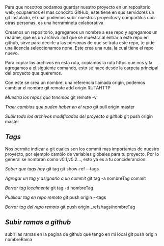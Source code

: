 Para que nosotros podamos guardar nuestro proyecto en un repositorio web, ocupaemos el mas conocito GitHub, este tiene en sus servidores un git instalado, el cual podemos subir nuestros proyectos y compartilos con otras personas, es una herramineta colaborativa.

Creamos un repositorio, agregamos un nombre a ese repo y agregamos un readme, que es un archivo .md que se muestra al entrar a este repo en github, sirve para decirle a las personas de que se trata este repo, te pide una licencia seleccionamos none. Este crea una ruta, la cual tiene el repo nuevo.

Para copiar los archivos en esta ruta, copiamos la ruta https que nos y la agregamos a el siguiente comando, esto se hace desde la carpeta principal del proyecto que queremos.

Con este se crea un nombre, una referencia llamada origin, podemos cambiar el nombre
git remote add origin RUTAHTTP

_Muestra los repos que tenemos_
git remote -v

_Traer cambios que puden haber en el repo_
git pull origin master

_Subir todo los archivos modificados del proyecto a github_
git push origin master

_Tags_
------
Nos permite indicar a git cuales son los commit mas importantes de nuestro proyecto, por ejemplo cambio de variables globales para tu proyecto.
Por lo general se nombran como v0.1,v0.2..., esto ya es a tu conciderancion.

_Saber que tags hay_
git tag
git show-ref --tags

_Agregar un tag y asignarlo a un commit_
git tag -a nombreTag commit

_Borrar tag localmente_
git tag -d nombreTag

_Publicar tag en repo remoto_
git push origin --tags

_Borrar tag del repo remoto_
git push origin _refs/tags/nombreTag

_Subir ramas a github_
----------------------
subir las ramas en la pagina de github que tengo en mi local
git push origin nombreRama

